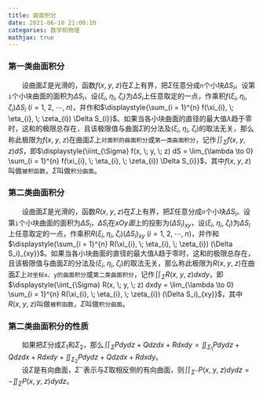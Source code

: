 ```yaml
---
title: 曲面积分
date: 2021-06-10 21:00:10
categories: 数学和物理
mathjax: true
---
```

### 第一类曲面积分

&emsp;&emsp;设曲面$\Sigma$是光滑的，函数$f(x, \; y, \; z)$在$\Sigma$上有界，把$\Sigma$任意分成`n`个小块$\Delta S_i$。设第`i`个小块曲面的面积为$\Delta S_i$，设$(\xi_{i}, \; \eta_{i}, \; \zeta_{i})$为$\Delta S_i$上任意取定的一点，作乘积$f(\xi_{i}, \; \eta_{i}, \; \zeta_{i}) \Delta S_i \; (i = 1, \; 2, \; \cdots, \; n)$，并作和$\displaystyle{\sum_{i = 1}^{n} f(\xi_{i}, \; \eta_{i}, \; \zeta_{i}) \Delta S_{i}}$。如果当各小块曲面的直径的最大值$\lambda$趋于零时，这和的极限总存在，且该极限值与曲面$\Sigma$的分法及$(\xi_{i}, \; \eta_{i}, \; \zeta_{i})$的取法无关，那么称此极限为$f(x, \; y, \; z)$在曲面$\Sigma$上`对面积的曲面积分`或`第一类曲面积分`，记作$\displaystyle{\iint_{\Sigma} f(x, \; y, \; z) dS}$，即$\displaystyle{\iint_{\Sigma} f(x, \; y, \; z) dS = \lim_{\lambda \to 0} \sum_{i = 1}^{n} f(\xi_{i}, \; \eta_{i}, \; \zeta_{i}) \Delta S_{i}}$，其中$f(x, \; y, \; z)$叫做`被积函数`，$\Sigma$叫做`积分曲面`。<!--more-->

### 第二类曲面积分

&emsp;&emsp;设曲面$\Sigma$是光滑的，函数$R(x, \; y, \; z)$在$\Sigma$上有界，把$\Sigma$任意分成`n`个小块$\Delta S_i$。设第`i`个小块曲面的面积为$\Delta S_i$，$\Delta S_i$在$xOy面$上的投影为$(\Delta S_i)_{xy}$，设$(\xi_{i}, \; \eta_{i}, \; \zeta_{i})$为$\Delta S_i$上任意取定的一点，作乘积$R(\xi_{i}, \; \eta_{i}, \; \zeta_{i}) (\Delta S_i)_{xy} \; (i = 1, \; 2, \; \cdots, \; n)$，并作和$\displaystyle{\sum_{i = 1}^{n} R(\xi_{i}, \; \eta_{i}, \; \zeta_{i}) (\Delta S_i)_{xy}}$。如果当各小块曲面的直径的最大值$\lambda$趋于零时，这和的极限总存在，且该极限值与曲面$\Sigma$的分法及$(\xi_{i}, \; \eta_{i}, \; \zeta_{i})$的取法无关，那么称此极限为$R(x, \; y, \; z)$在曲面$\Sigma$上`对坐标x、y的曲面积分`或`第二类曲面积分`，记作$\displaystyle{\iint_{\Sigma} R(x, \; y, \; z) dxdy}$，即$\displaystyle{\iint_{\Sigma} R(x, \; y, \; z) dxdy = \lim_{\lambda \to 0} \sum_{i = 1}^{n} R(\xi_{i}, \; \eta_{i}, \; \zeta_{i}) (\Delta S_i)_{xy}}$，其中$R(x, \; y, \; z)$叫做`被积函数`，$\Sigma$叫做`积分曲面`。

### 第二类曲面积分的性质

&emsp;&emsp;如果把$\Sigma$分成$\Sigma_{1}$和$\Sigma_{2}$，那么$\displaystyle{\iint_{\Sigma} P dydz + Q dzdx + R dxdy = \iint_{\Sigma_{1}} P dydz + Q dzdx + R dxdy + \iint_{\Sigma_{2}} P dydz + Q dzdx + R dxdy}$。<br>
&emsp;&emsp;设$\Sigma$是有向曲面，$\Sigma^{-}$表示与$\Sigma$取相反侧的有向曲面，则$\displaystyle{\iint_{\Sigma^{-}} P(x, \; y, \; z) dydz = - \iint_{\Sigma} P(x, \; y, \; z) dydz}$。<br>